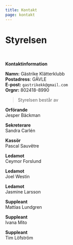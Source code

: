 ```yaml
---
title: Kontakt
page: kontakt
---
```


# Styrelsen

<br>

**Kontaktinformation**

**Namn:** Gästrike Klätterklubb\
**Postadress**: GÄVLE\
**E-post:** `gastrikekk@gmail.com`\
**Orgnr:** 802418-8990

> Styrelsen består av

**Orförande**\
Jesper Bäckman

**Sekreterare**\
Sandra Carlén

**Kassör**\
Pascal Sauvêtre

**Ledamot**\
Ceymor Forslund

**Ledamot**\
Joel Westin

**Ledamot**\
Jasmine Larsson

**Suppleant**\
Mattias Lundgren

**Suppleant**\
Ivana Mito

**Suppleant**\
Tim Löfström